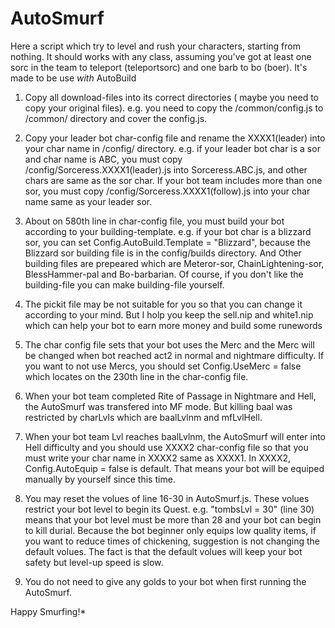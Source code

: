 # AutoSmurf
Here a script which try to level and rush your characters, starting from nothing.
It should works with any class, assuming you've got at least one sorc in the team to teleport (teleportsorc) and one barb to bo (boer).
It's made to be use *with* AutoBuild

1. Copy all download-files into its correct directories ( maybe you need to copy your original files). 
e.g. you need to copy the /common/config.js to /common/ directory and cover the config.js.

2. Copy your leader bot char-config file and rename the XXXX1(leader) into your char name in /config/ directory.
 e.g. if your leader bot char is a sor and char name is ABC, you must copy /config/Sorceress.XXXX1(leader).js into 
 Sorceress.ABC.js, and other chars are same as the sor char. If your bot team includes more than one sor, 
 you must copy /config/Sorceress.XXXX1(follow).js into your char name same as your leader sor.
 
3. About on 580th line in char-config file, you must build your bot according to your building-template.
e.g. if your bot char is a blizzard sor, you can set Config.AutoBuild.Template = "Blizzard", 
because the Blizzard sor building file is in the config/builds directory.
And Other building files are prepeared which are Meteror-sor, ChainLightening-sor, BlessHammer-pal and Bo-barbarian.
Of course, if you don't like the building-file you can make building-file yourself.

4. The pickit file may be not suitable for you so that you can change it according to your mind. 
But I holp you keep the sell.nip and white1.nip which can help your bot to earn more money and build some runewords

5. The char config file sets that your bot uses the Merc and the Merc will be changed when bot reached act2 in normal and nightmare difficulty.
If you want to not use Mercs, you should set Config.UseMerc = false which locates on the 230th line in the char-config file. 

6. When your bot team completed Rite of Passage in Nightmare and Hell, the AutoSmurf was transfered into MF mode. But killing baal
was restricted by charLvls which are baalLvlnm and mfLvlHell.

7. When your bot team Lvl reaches baalLvlnm, the AutoSmurf will enter into Hell difficulty and you should use XXXX2 char-config
file so that you must write your char name in XXXX2 same as XXXX1. In XXXX2, Config.AutoEquip = false is default. That means your bot
 will be equiped manually by yourself since this time. 

8. You may reset the volues of line 16-30 in AutoSmurf.js. These volues restrict your bot level to begin its Quest. e.g. "tombsLvl = 30" (line 30) means
that your bot level must be more than 28 and your bot can begin to kill durial. Because the bot beginner only equips low quality items, 
if you want to reduce times of chickening, suggestion is not changing the default volues. The fact is that the default volues will keep your bot safety
but level-up speed is slow.

9. You do not need to give any golds to your bot when first running the AutoSmurf.

 Happy Smurfing!*